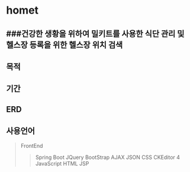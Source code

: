 # homet   
###건강한 생황을 위하여 밀키트를 사용한 식단 관리 및 헬스장 등록을 위한 헬스장 위치 검색
---
목적
---
기간
--
ERD
--
## **사용언어**
>FrontEnd
> >Spring Boot
> JQuery
> BootStrap
> AJAX
> JSON
> CSS
> CKEditor 4
> JavaScript
> HTML
> JSP


